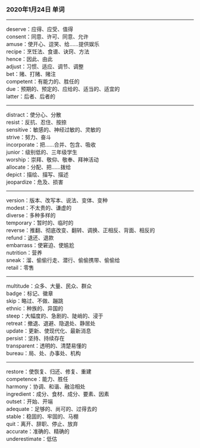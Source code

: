 ### 2020年1月24日 单词
- - -
deserve：应得、应受、值得  
consent：同意、许可、同意、允许  
amuse：使开心、逗笑、给……提供娱乐  
recipe：烹饪法、食谱、诀窍、方法  
hence：因此、由此  
adjust：习惯、适应、调节、调整  
bet：赌、打赌、赌注  
competent：有能力的、胜任的  
due：预期的、预定的、应给的、适当的、适宜的  
latter：后者、后者的  
- - -
distract：使分心、分散  
resist：反抗、忍住、按捺  
sensitive：敏感的、神经过敏的、灵敏的  
strive：努力、奋斗  
incorporate：把……合并、包含、吸收  
junior：级别低的、三年级学生  
worship：崇拜、敬仰、敬奉、拜神活动  
allocate：分配、把……拨给  
depict：描绘、描写、描述  
jeopardize：危及、损害  
- - -
version：版本、改写本、说法、变体、变种  
modest：不太贵的、谦虚的  
diverse：多种多样的  
temporary：暂时的、临时的  
reverse：推翻、彻底改变、翻转、调换、正相反、背面、相反的  
refund：退还、退款  
embarrass：使窘迫、使尴尬  
nutrition：营养  
sneak：溜、偷偷行走、潜行、偷偷携带、偷偷给  
retail：零售  
- - -
multitude：众多、大量、民众、群众  
badge：标记、徽章  
skip：略过、不做、蹦跳  
ethnic：种族的、异国的  
steep：大幅度的、急剧的、陡峭的、浸于  
retreat：撤退、退避、隐退处、静居处  
update：更新、使现代化、最新消息  
persist：坚持、持续存在  
transparent：透明的、清楚易懂的  
bureau：局、处、办事处、机构  
- - -
restore：使恢复、归还、修复、重建  
competence：能力、胜任  
harmony：协调、和谐、融洽相处  
ingredient：成分、食材、成分、要素、因素  
outset：开始、开端  
adequate：足够的、尚可的、过得去的  
stable：稳固的、牢固的、马棚  
quit：离开、辞职、停止、放弃  
accurate：准确的、精确的  
underestimate：低估